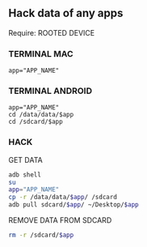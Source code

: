 ## Hack data of any apps
Require: ROOTED DEVICE
### TERMINAL MAC
  ```
  app="APP_NAME"
  ```
### TERMINAL ANDROID
  ```
  app="APP_NAME"
  cd /data/data/$app
  cd /sdcard/$app
  ```
### HACK
GET DATA
  ```sh
  adb shell
  su
  app="APP_NAME"
  cp -r /data/data/$app/ /sdcard
  adb pull sdcard/$app/ ~/Desktop/$app
  ```
REMOVE DATA FROM SDCARD
  ```sh
  rm -r /sdcard/$app
  ```
